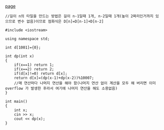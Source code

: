 [page](https://www.acmicpc.net/problem/11726)

    //길이 n의 타일을 만드는 방법은 길이 n-1일때 1개, n-2일때 1개(높이 2짜리인거까지 있으므로 변수 없음)이므로 점화식은 D[n]=D[n-1]+D[n-2]

    #include <iostream>

    using namespace std;

    int d[1001]={0};

    int dp(int x)
    {
        if(x==1) return 1;
        if(x==2) return 2;
        if(d[x]!=0) return d[x];
        return d[x]=(dp(x-1)+dp(x-2))%10007;
        //매 연산마다 나머지 연산을 해야 함(나머지 연산 없이 계산을 모두 해 버리면 이미 overflow 가 발생한 후라서 여기에 나머지 연산을 해도 소용없음)
    }

    int main()
    {
        int x;
        cin >> x;
        cout << dp(x);
    }
